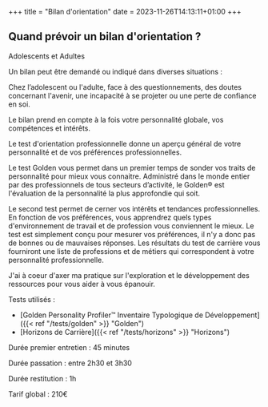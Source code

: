 +++
title = "Bilan d'orientation"
date = 2023-11-26T14:13:11+01:00
+++

## Quand prévoir un bilan d'orientation ?

Adolescents et Adultes

Un bilan peut être demandé ou indiqué dans diverses situations :

Chez l’adolescent ou l'adulte, face à des questionnements, des doutes concernant l'avenir, une incapacité à se projeter ou une perte de confiance en soi.

Le bilan prend en compte à la fois votre personnalité globale, vos compétences et intérêts.

Le test d'orientation professionnelle donne un aperçu général de votre personnalité et de vos préférences professionnelles. 

Le test Golden vous permet dans un premier temps de sonder vos traits de personnalité pour mieux vous connaitre. Administré dans le monde entier par des professionnels de tous secteurs d’activité, le Golden® est l'évaluation de la personnalité la plus approfondie qui soit. 

Le second test permet de cerner vos intérêts et tendances professionnelles. En fonction de vos préférences, vous apprendrez quels types d'environnement de travail et de profession vous conviennent le mieux. Le test est simplement conçu pour mesurer vos préférences, il n'y a donc pas de bonnes ou de mauvaises réponses. Les résultats du test de carrière vous fourniront une liste de professions et de métiers qui correspondent à votre personnalité professionnelle.

J'ai à coeur d'axer ma pratique sur l'exploration et le développement des ressources pour vous aider à vous épanouir.

Tests utilisés : 
- [Golden Personality Profiler™ Inventaire Typologique de Développement]({{< ref "/tests/golden" >}} "Golden")
- [Horizons de Carrière]({{< ref "/tests/horizons" >}} "Horizons")

Durée premier entretien : 45 minutes

Durée passation : entre 2h30 et 3h30

Durée restitution : 1h

Tarif global : 210€


        


